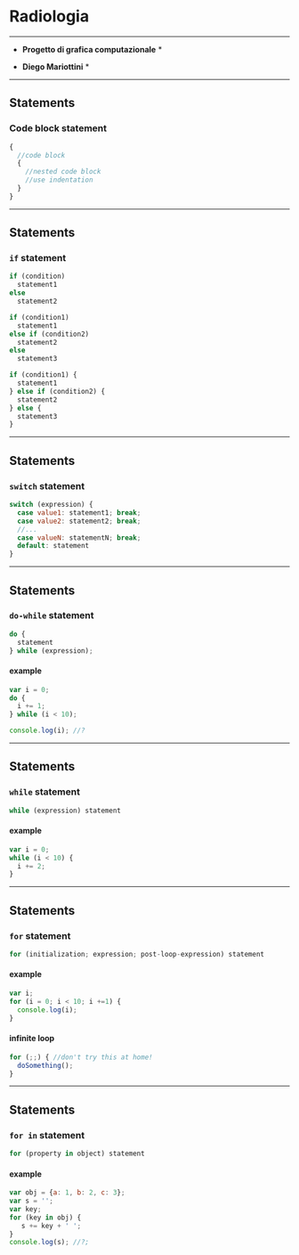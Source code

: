 # Radiologia

- - -
* **Progetto di grafica computazionale** *

* **Diego Mariottini** *
- - -

## Statements

### Code block statement

```js
{
  //code block
  {
    //nested code block
    //use indentation
  }
}
```
- - -

## Statements

### `if` statement

```js
if (condition) 
  statement1 
else 
  statement2
```

```js
if (condition1) 
  statement1 
else if (condition2) 
  statement2 
else 
  statement3
```

```js
if (condition1) {
  statement1
} else if (condition2) {
  statement2
} else {
  statement3
}
```

- - -

## Statements

### `switch` statement

```js
switch (expression) {
  case value1: statement1; break;
  case value2: statement2; break;
  //...
  case valueN: statementN; break;
  default: statement
}
```

- - -

## Statements

### `do-while` statement

```js
do {
  statement
} while (expression);
```

#### example

```js
var i = 0;
do {
  i += 1;
} while (i < 10);

console.log(i); //?
```
- - -

## Statements

### `while` statement

```js
while (expression) statement
```

#### example

```js
var i = 0;
while (i < 10) {
  i += 2;
}
```
- - -

## Statements

### `for` statement

```js
for (initialization; expression; post-loop-expression) statement
```

#### example

```js
var i;
for (i = 0; i < 10; i +=1) {
  console.log(i);
}
```

#### infinite loop

```js
for (;;) { //don't try this at home!
  doSomething();
}
```
- - -

## Statements

### `for in` statement

```js
for (property in object) statement
```

#### example

```js
var obj = {a: 1, b: 2, c: 3};
var s = '';
var key;
for (key in obj) {
   s += key + ' ';
}
console.log(s); //?;
```